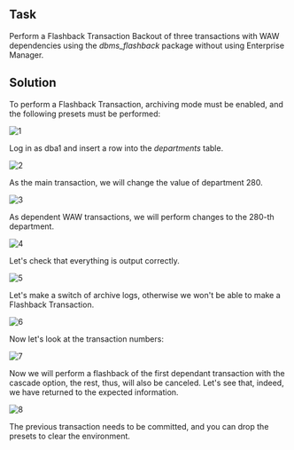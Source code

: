 ## Task
Perform a Flashback Transaction Backout of three transactions with WAW dependencies using the *dbms_flashback* package without using Enterprise Manager.

## Solution

To perform a Flashback Transaction, archiving mode must be enabled, and the following presets must be performed:

![1](https://user-images.githubusercontent.com/61746700/159161431-9657b791-14e6-4e60-a03f-71a6060851c0.png)

Log in as dba1 and insert a row into the *departments* table.

![2](https://user-images.githubusercontent.com/61746700/159161435-bd8bc022-7a70-4d6f-962b-3db8f5fd5b7f.png)

As the main transaction, we will change the value of department 280.

![3](https://user-images.githubusercontent.com/61746700/159161457-cc264e55-1b3e-4d62-b359-431cb6655ffb.png)

As dependent WAW transactions, we will perform changes to the 280-th department.

![4](https://user-images.githubusercontent.com/61746700/159161499-8f70a1b9-2657-4b68-82f5-397c0cc3072a.png)

Let's check that everything is output correctly.

![5](https://user-images.githubusercontent.com/61746700/159161515-0e78f18b-bee2-4140-af16-e433906efa4b.png)

Let's make a switch of archive logs, otherwise we won't be able to make a Flashback Transaction.

![6](https://user-images.githubusercontent.com/61746700/159161530-353ec50a-ba69-4bea-88d6-e4b42d069fa6.png)

Now let's look at the transaction numbers:

![7](https://user-images.githubusercontent.com/61746700/159161540-2be90955-5ec1-4a33-ae40-b408d3e5ced3.png)

Now we will perform a flashback of the first dependant  transaction with the cascade option, the rest, thus, will also be canceled. Let's see that, indeed, we have returned to the expected information.

![8](https://user-images.githubusercontent.com/61746700/159161598-b37ed343-b8e3-4635-a7ce-50bc2dd1d977.png)

The previous transaction needs to be committed, and you can drop the presets to clear the environment.
